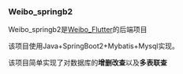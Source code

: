 ### Weibo_springb2

Weibo_springb2是[Weibo_Flutter](https://github.com/lierial/weibo_flutter)的后端项目

该项目使用Java+SpringBoot2+Mybatis+Mysql实现。



该项目简单实现了对数据库的**增删改查**以及**多表联查**